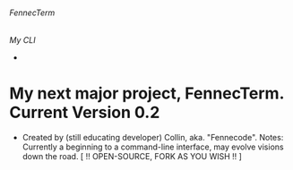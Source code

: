 ###### FennecTerm
*My CLI*

-
# My next major project, FennecTerm. Current Version 0.2
* Created by (still educating developer) Collin, aka. "Fennecode".
Notes: Currently a beginning to a command-line interface, may evolve visions down the road. 
[ !! OPEN-SOURCE, FORK AS YOU WISH !! ]
